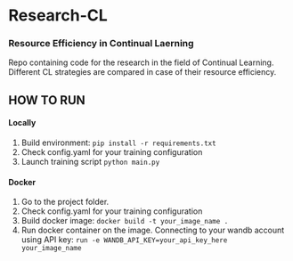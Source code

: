 # Research-CL
### Resource Efficiency in Continual Laerning

Repo containing code for the research in the field of Continual Learning.
Different CL strategies are compared in case of their resource efficiency.

## HOW TO RUN

#### Locally
1. Build environment:
    ```pip install -r requirements.txt```
2. Check config.yaml for your training configuration
3. Launch training script
    ```python main.py```

#### Docker
1. Go to the project folder.
2. Check config.yaml for your training configuration
3. Build docker image:
    ```docker build -t your_image_name .```
4. Run docker container on the image. Connecting to your wandb account using API key:
    ```run -e WANDB_API_KEY=your_api_key_here your_image_name```



